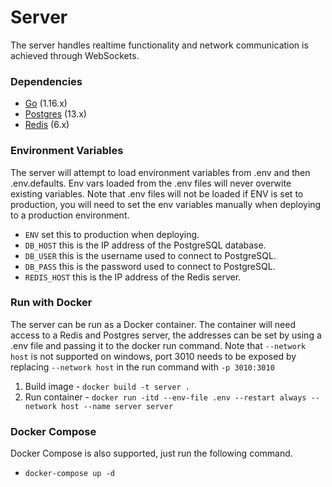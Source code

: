 # Server

The server handles realtime functionality and network communication is achieved through WebSockets.

### Dependencies

- [Go](https://golang.org/) (1.16.x)
- [Postgres](https://www.postgresql.org/) (13.x)
- [Redis](https://redis.io/) (6.x)

### Environment Variables

The server will attempt to load environment variables from .env and then .env.defaults. Env vars loaded from the .env files will never overwite existing variables. Note that .env files will not be loaded if ENV is set to production, you will need to set the env variables manually when deploying to a production environment.

- `ENV` set this to production when deploying.
- `DB_HOST` this is the IP address of the PostgreSQL database.
- `DB_USER` this is the username used to connect to PostgreSQL.
- `DB_PASS` this is the password used to connect to PostgreSQL.
- `REDIS_HOST` this is the IP address of the Redis server.

### Run with Docker

The server can be run as a Docker container. The container will need access to a Redis and Postgres server, the addresses can be set by using a .env file and passing it to the docker run command. Note that `--network host` is not supported on windows, port 3010 needs to be exposed by replacing `--network host` in the run command with `-p 3010:3010`

1. Build image - `docker build -t server .`
2. Run container - `docker run -itd --env-file .env --restart always --network host --name server server`

### Docker Compose

Docker Compose is also supported, just run the following command.

- `docker-compose up -d`
